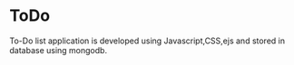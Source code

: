 # ToDo
To-Do list application is developed using Javascript,CSS,ejs and stored in database using mongodb.
